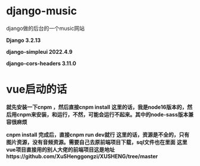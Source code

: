 # django-music
django做的后台的一个music网站

**Django  3.2.13**

**django-simpleui   2022.4.9**

**django-cors-headers  3.11.0**

# vue启动的话
**就先安装一下cnpm ，然后直接cnpm install**
**这里的话，我是node16版本的，然后用cnpm来安装，和运行，不然，可能会运行不起来。其中的node-sass版本兼容很麻烦**


**cnpm install 完成后，直接cnpm run dev就行**
**这里的话，资源是不全的，只有图片资源，没有音频资源。需要自己去原前端项目下载，sql文件也在里面**
**这里vue项目直接用的别人大佬的前端项目这是地址https://github.com/XuSHenggongzi/XUSHENG/tree/master**
